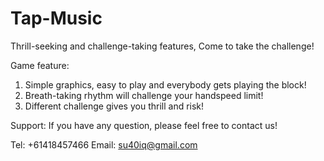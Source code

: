 # Tap-Music

Thrill-seeking and challenge-taking features,  Come to take the challenge!

Game feature:

1. Simple graphics, easy to play and everybody gets playing the block!
2. Breath-taking rhythm will challenge your handspeed limit!
3. Different challenge  gives you thrill and risk!

Support: If you have any question, please feel free to contact us!

Tel: +61418457466
Email: su40iq@gmail.com
